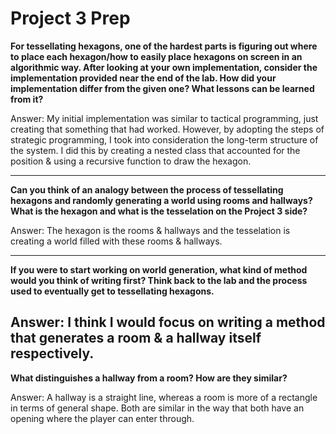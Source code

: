 # Project 3 Prep

**For tessellating hexagons, one of the hardest parts is figuring out where to place each hexagon/how to easily place hexagons on screen in an algorithmic way.
After looking at your own implementation, consider the implementation provided near the end of the lab.
How did your implementation differ from the given one? What lessons can be learned from it?**

Answer:
My initial implementation was similar to tactical programming, just creating that something that had worked. However,
by adopting the steps of strategic programming, I took into consideration the long-term structure of the system. I did 
this by creating a nested class that accounted for the position & using a recursive function to draw the hexagon.

-----

**Can you think of an analogy between the process of tessellating hexagons and randomly generating a world using rooms and hallways?
What is the hexagon and what is the tesselation on the Project 3 side?**

Answer:
The hexagon is the rooms & hallways and the tesselation is creating a world filled with these rooms & hallways.

-----
**If you were to start working on world generation, what kind of method would you think of writing first? 
Think back to the lab and the process used to eventually get to tessellating hexagons.**

Answer:
I think I would focus on writing a method that generates a room & a hallway itself respectively.
-----
**What distinguishes a hallway from a room? How are they similar?**

Answer:
A hallway is a straight line, whereas a room is more of a rectangle in terms of general shape. Both are similar in the 
way that both have an opening where the player can enter through.
